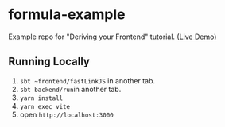 # formula-example
Example repo for "Deriving your Frontend" tutorial. [(Live Demo)](https://formula-example.surge.sh)

## Running Locally

1. `sbt ~frontend/fastLinkJS` in another tab.
2. `sbt backend/run`in another tab.
3. `yarn install`
4. `yarn exec vite`
5. open `http://localhost:3000`
